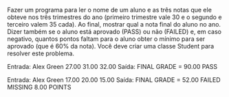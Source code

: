 Fazer um programa para ler o nome de um aluno e as três notas que ele obteve nos três trimestres do ano 
(primeiro trimestre vale 30 e o segundo e terceiro valem 35 cada). Ao final, mostrar qual a nota final do aluno no 
ano. Dizer também se o aluno está aprovado (PASS) ou não (FAILED) e, em caso negativo, quantos pontos faltam 
para o aluno obter o mínimo para ser aprovado (que é 60% da nota). Você deve criar uma classe Student para 
resolver este problema.

Entrada: 
Alex Green
27.00
31.00
32.00
Saída:
FINAL GRADE = 90.00
PASS

Entrada: 
Alex Green
17.00
20.00
15.00
Saída:
FINAL GRADE = 52.00
FAILED
MISSING 8.00 POINTS

